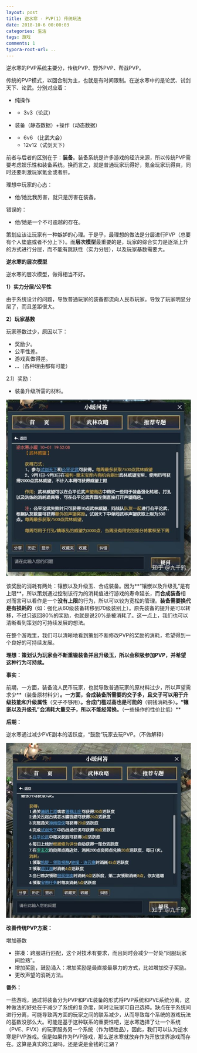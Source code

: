 ```yaml
---
layout: post
title: 逆水寒 - PVP(1) 传统玩法
date: 2018-10-6 00:00:03
categories: 生活
tags: 游戏
comments: 1
typora-root-url: ..
---
```




逆水寒的PVP系统主要分，传统PVP、野外PVP、帮战PVP。

传统的PVP模式，以回合制为主，也就是有时间限制。在逆水寒中的是论武、试剑天下、论武。分别对应着：

- 纯操作

- - 3v3（论武）

- 装备（静态数据）+操作（动态数据）

- - 6v6 （比武大会）
  - 12v12（试剑天下）

前者与后者的区别在于：**装备**。装备系统是许多游戏的经济来源，所以传统PVP需要考虑娱乐性和装备系统。换而言之，就是普通玩家玩得好，氪金玩家玩得爽，同时还要刺激玩家氪金或者肝。

理想中玩家的心态：

- 他/她比我厉害，就只是厉害在装备。

错误的：

- 他/她是一个不可逾越的存在。

策划应该让玩家有一种嫉妒的心理。于是乎，最理想的做法是分层进行PVP（总要有个人垫底或者不分上下）。而**层次模型**最重要的是，玩家的综合实力是逐渐上升的方式进行分层，而不能有跳跃性（实力分层），以及玩家基数需要大。



**逆水寒的层次模型**

逆水寒的层次模型，做得相当不好。

**1）实力分层/公平性**

由于系统设计的问题，导致普通玩家的装备都流向人民币玩家。导致了玩家明显分层了，而且差距很大。

**2）玩家基数**

玩家基数过少，原因以下：

- 奖励少。
- 公平性差。
- 游戏真做得差。
- ...（各种理由都有可能）



2.1）奖励：

- 装备升级所需的材料。

![img](/assets/blog_res/v2-4166441ad9e9ae854d69ed3726d5b074_hd.jpg)

该奖励的消耗有两处：镶嵌以及升级玉、合成装备。因为**“镶嵌以及升级孔”是有上限**，所以策划通过控制该行为的消耗值进行游戏的寿命延长，而**合成装备**相对而言可以看作是一个**没有上限**的行为，所以可以较为宽松的管理。**装备需要换代是有损耗的**（如：强化从60级装备转移到70级装别上）。原先装备的提升是可以转移，不过只返回80%的奖励，也就是说20%是被消耗了。这一点上，我们也可以清晰看到策划的可持续发展的想法。

在整个游戏里，我们可以清晰地看到策划不断修改PVP的奖励的消耗，希望得到一个良好的可持续发展。

**理想：策划认为玩家会不断重锻装备并且升级玉，所以会积极参加PVP，并希望这种行为可持续。**

**事实：**

前期，一方面，装备流人民币玩家，也就导致普通玩家的原材料过少，所以声望需求少**（装备原材料少）**。一方面，合成装备所需要的交子多，且交子可以用于升级技能和升级属性**（交子不够用）**。合成门槛过高也是可能的**（铜钱消耗多）**。“镶嵌以及升级孔”会消耗大量交子，所以不能经常换。**（一些操作的性价比低）**

**后期：**

逆水寒通过减少PVE副本的活跃度，“鼓励”玩家去玩PVP。（不做解释）

![img](../assets/blog_res/v2-04e60d4c596d34adf5129d9d6f13ec5d_hd.jpg)

**改善传统PVP方案：**

增加基数

- 拼凑：跨服进行匹配，这个对技术有要求，而且同时会减少一好处“同服玩家间脸熟”。
- 增加奖励，鼓励涌入：增加奖励是最直接最暴力的方式，比如增加交子奖励。
- 更改声望的消耗方法。



**番外：**

一些游戏，通过将装备分为PVP和PVE装备的形式将PVP系统和PVE系统分离，这种做法的好处在于减少了系统的复杂度，同时让玩家可自己选择。缺点在于系统间进行分离，可能导致两方面的玩家之间的联系减少，从而导致每个系统的游戏玩法的基数没那么大。可能是基于这种联系的重要性吧，逆水寒选择了让一个系统（PVE、PVX）的玩家服务另一个系统（作为牺牲品），因此，我们可以认为逆水寒是PVP游戏。但是如果作为PVP游戏，那么逆水寒就放弃作为开放世界游戏而存在。这算是真实的江湖吗，还是说是金钱的江湖？